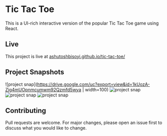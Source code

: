 # Tic Tac Toe

This is a UI-rich interactive version of the popular Tic Tac Toe game using React. 

## Live

This project is live at [ashutoshbisoyi.github.io/tic-tac-toe/](ashutoshbisoyi.github.io/tic-tac-toe/)

## Project Snapshots

![project snap](https://drive.google.com/uc?export=view&id=1kUozA-Zjg4mUOpnmcumwm92Qzmfd5wya | width=100)
![project snap](https://drive.google.com/uc?export=view&id=1ZHITCEYg777uQhL6UpPMrJ5BjofzfNPW)
![project snap](https://drive.google.com/uc?export=view&id=14ihqAav2drG8_W6e44b6juH6JGLTD3rR)
![project snap](https://drive.google.com/uc?export=view&id=1odwp_W9uY3T0BXKro3Bp7BHOlNlNhPvP)

## Contributing
Pull requests are welcome. For major changes, please open an issue first to discuss what you would like to change.
